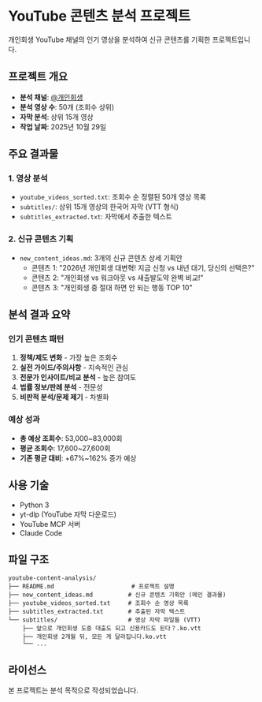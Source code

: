 # YouTube 콘텐츠 분석 프로젝트

개인회생 YouTube 채널의 인기 영상을 분석하여 신규 콘텐츠를 기획한 프로젝트입니다.

## 프로젝트 개요

- **분석 채널**: [@개인회생](https://www.youtube.com/@개인회생)
- **분석 영상 수**: 50개 (조회수 상위)
- **자막 분석**: 상위 15개 영상
- **작업 날짜**: 2025년 10월 29일

## 주요 결과물

### 1. 영상 분석
- `youtube_videos_sorted.txt`: 조회수 순 정렬된 50개 영상 목록
- `subtitles/`: 상위 15개 영상의 한국어 자막 (VTT 형식)
- `subtitles_extracted.txt`: 자막에서 추출한 텍스트

### 2. 신규 콘텐츠 기획
- `new_content_ideas.md`: 3개의 신규 콘텐츠 상세 기획안
  - 콘텐츠 1: "2026년 개인회생 대변혁! 지금 신청 vs 내년 대기, 당신의 선택은?"
  - 콘텐츠 2: "개인회생 vs 워크아웃 vs 새출발도약 완벽 비교!"
  - 콘텐츠 3: "개인회생 중 절대 하면 안 되는 행동 TOP 10"

## 분석 결과 요약

### 인기 콘텐츠 패턴
1. **정책/제도 변화** - 가장 높은 조회수
2. **실전 가이드/주의사항** - 지속적인 관심
3. **전문가 인사이트/비교 분석** - 높은 참여도
4. **법률 정보/판례 분석** - 전문성
5. **비판적 분석/문제 제기** - 차별화

### 예상 성과
- **총 예상 조회수**: 53,000~83,000회
- **평균 조회수**: 17,600~27,600회
- **기존 평균 대비**: +67%~162% 증가 예상

## 사용 기술

- Python 3
- yt-dlp (YouTube 자막 다운로드)
- YouTube MCP 서버
- Claude Code

## 파일 구조

```
youtube-content-analysis/
├── README.md                      # 프로젝트 설명
├── new_content_ideas.md          # 신규 콘텐츠 기획안 (메인 결과물)
├── youtube_videos_sorted.txt     # 조회수 순 영상 목록
├── subtitles_extracted.txt       # 추출된 자막 텍스트
└── subtitles/                    # 영상 자막 파일들 (VTT)
    ├── 앞으로 개인회생 도중 대출도 되고 신용카드도 된다？.ko.vtt
    ├── 개인회생 2개월 뒤, 모든 게 달라집니다.ko.vtt
    └── ...
```

## 라이선스

본 프로젝트는 분석 목적으로 작성되었습니다.

